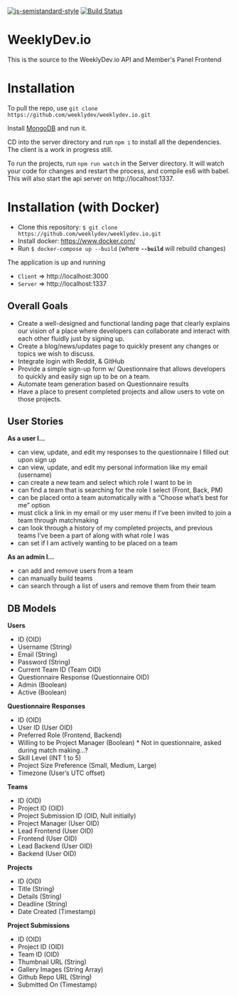 [![js-semistandard-style](https://img.shields.io/badge/code%20style-semistandard-brightgreen.svg?style=flat-square)](https://github.com/Flet/semistandard)  [![Build Status](https://travis-ci.org/weeklydev/weeklydev.io.svg?branch=development)](https://travis-ci.org/weeklydev/weeklydev.io)

# WeeklyDev.io
This is the source to the WeeklyDev.io API and Member's Panel Frontend

# Installation
To pull the repo, use `git clone https://github.com/weeklydev/weeklydev.io.git`

Install [MongoDB](https://docs.mongodb.com/manual/installation/) and run it.

CD into the server directory and run `npm i` to install all the dependencies. The client is a work in progress still.

To run the projects, run `npm run watch` in the Server directory. It will watch your code for changes and restart the process, and compile es6 with babel. This will also start the api server on 
http://localhost:1337.

# Installation (with Docker)

* Clone this repository: `$ git clone https://github.com/weeklydev/weeklydev.io.git`
* Install docker: https://www.docker.com/
* Run `$ docker-compose up --build` (where **`--build`** will rebuild changes)

The application is up and running
- `Client`  => http://localhost:3000
- `Server`  => http://localhost:1337

## Overall Goals

- Create a well-designed and functional landing page that clearly explains our vision of a place where developers can collaborate and interact with each other fluidly just by signing up.
- Create a blog/news/updates page to quickly present any changes or topics we wish to discuss.
- Integrate login with Reddit, & GitHub
- Provide a simple sign-up form w/ Questionnaire that allows developers to quickly and easily sign up to be on a team.
- Automate team generation based on Questionnaire results
- Have a place to present completed projects and allow users to vote on those projects.

## User Stories
**As a user I...**
- can view, update, and edit my responses to the questionnaire I filled out upon sign up
- can view, update, and edit my personal information like my email (username)
- can create a new team and select which role I want to be in
- can find a team that is searching for the role I select (Front, Back, PM)
- can be placed onto a team automatically with a “Choose what’s best for me” option
- must click a link in my email or my user menu if I’ve been invited to join a team through matchmaking
- can look through a history of my completed projects, and previous teams I’ve been a part of along with what role I was
- can set if I am actively wanting to be placed on a team

**As an admin I…**
- can add and remove users from a team
- can manually build teams
- can search through a list of users and remove them from their team

## DB Models

**Users**
- ID (OID)
- Username (String)
- Email (String)
- Password (String)
- Current Team ID (Team OID)
- Questionnaire Response (Questionnaire OID)
- Admin (Boolean)
- Active (Boolean)

**Questionnaire Responses**
- ID (OID)
- User ID (User OID)
- Preferred Role (Frontend, Backend)
- Willing to be Project Manager (Boolean) * Not in questionnaire, asked during match making…?
- Skill Level (INT 1 to 5)
- Project Size Preference (Small, Medium, Large)
- Timezone (User’s UTC offset)

**Teams**
- ID (OID)
- Project ID (OID)
- Project Submission ID (OID, Null initially)
- Project Manager (User OID)
- Lead Frontend (User OID)
- Frontend (User OID)
- Lead Backend (User OID)
- Backend (User OID)

**Projects**
- ID (OID)
- Title (String)
- Details (String)
- Deadline (String)
- Date Created (Timestamp)

**Project Submissions**
- ID (OID)
- Project ID (OID)
- Team ID (OID)
- Thumbnail URL (String)
- Gallery Images (String Array)
- Github Repo URL (String)
- Submitted On (Timestamp)

